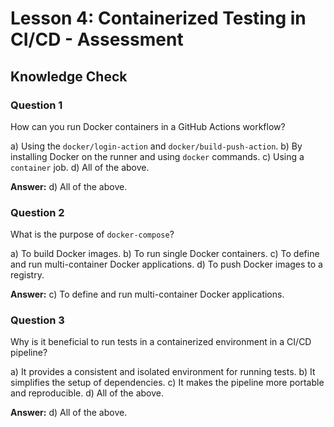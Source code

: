 # Lesson 4: Containerized Testing in CI/CD - Assessment

## Knowledge Check

### Question 1
How can you run Docker containers in a GitHub Actions workflow?

a) Using the `docker/login-action` and `docker/build-push-action`.
b) By installing Docker on the runner and using `docker` commands.
c) Using a `container` job.
d) All of the above.

**Answer:** d) All of the above.

### Question 2
What is the purpose of `docker-compose`?

a) To build Docker images.
b) To run single Docker containers.
c) To define and run multi-container Docker applications.
d) To push Docker images to a registry.

**Answer:** c) To define and run multi-container Docker applications.

### Question 3
Why is it beneficial to run tests in a containerized environment in a CI/CD pipeline?

a) It provides a consistent and isolated environment for running tests.
b) It simplifies the setup of dependencies.
c) It makes the pipeline more portable and reproducible.
d) All of the above.

**Answer:** d) All of the above.